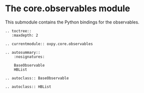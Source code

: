 # The core.observables module

This submodule contains the Python bindings for the observables.

```eval_rst
.. toctree::
   :maxdepth: 2

.. currentmodule:: oxpy.core.observables

.. autosummary::
    :nosignatures:

    BaseObservable
    HBList
    
.. autoclass:: BaseObservable

.. autoclass:: HBList
```